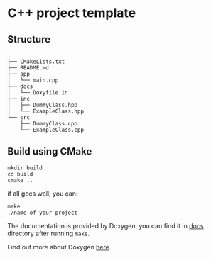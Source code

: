 # C++ project template

## Structure
```
.
├── CMakeLists.txt
├── README.md
├── app
│   └── main.cpp
├── docs
│   └── Doxyfile.in
├── inc
│   ├── DummyClass.hpp
│   └── ExampleClass.hpp
└── src
    ├── DummyClass.cpp
    └── ExampleClass.cpp

```

## Build using CMake
```
mkdir build
cd build
cmake ..
```
if all goes well, you can:
```
make
./name-of-your-project
```
The documentation is provided by Doxygen, you can find it in [docs](docs/) directory after running `make`.

Find out more about Doxygen [here](https://www.doxygen.nl/index.html).